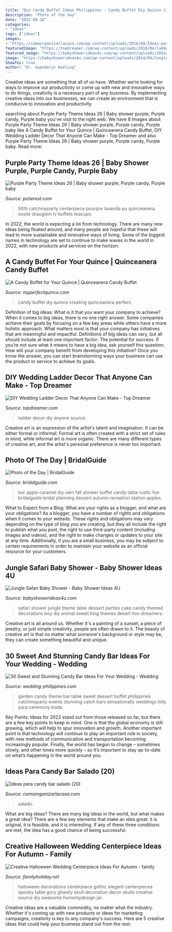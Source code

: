 ```yaml
---
title: "Diy Candy Buffet Ideas Philippines - Candy Buffet Diy Quince Creating Quinceanera Perfect"
description: "Photo of the day"
date: "2022-09-18"
categories:
- "ideas"
tags: ["ideas"]
images:
- "https://comoorganizarlacasa.com/wp-content/uploads/2016/04/Ideas-para-candy-bar-salado-20.jpg"
featuredImage: "https://topdreamer.com/wp-content/uploads/2018/04/ladder-wedding-ideas-2-.jpg"
featured_image: "https://babyshowerideas4u.com/wp-content/uploads/2014/04/Jungle-Safari-Baby-Shower-table-dessert-table.jpg"
image: "https://babyshowerideas4u.com/wp-content/uploads/2014/04/Jungle-Safari-Baby-Shower-table-dessert-table.jpg"
ShowToc: true
author: "Dr. Gwendolyn Keeling"
---
```



Creative ideas are something that all of us have. Whether we’re looking for ways to improve our productivity or come up with new and innovative ways to do things, creativity is a necessary part of any business. By implementing creative ideas into our businesses, we can create an environment that is conducive to innovation and productivity.

	

		
searching about Purple Party Theme Ideas 26 | Baby shower purple, Purple candy, Purple baby you've visit to the right web. We have 8 Images about Purple Party Theme Ideas 26 | Baby shower purple, Purple candy, Purple baby like A Candy Buffet for Your Quince | Quinceanera Candy Buffet, DIY Wedding Ladder Decor That Anyone Can Make - Top Dreamer and also Purple Party Theme Ideas 26 | Baby shower purple, Purple candy, Purple baby. Read more:
		
    
## Purple Party Theme Ideas 26 | Baby Shower Purple, Purple Candy, Purple Baby

<img loading=lazy src="https://i.pinimg.com/736x/40/43/e3/4043e38717ae2e88a7d17eec647a701d.jpg" onerror="this.onerror=null;this.src='https://tse1.mm.bing.net/th?id=OIP.iatqSwGTqKHOf05eAsN4-AHaJQ&amp;pid=15.1';" alt="Purple Party Theme Ideas 26 | Baby shower purple, Purple candy, Purple baby">

_Source: pinterest.com_

>50th catchmyparty centerpiece pourpre lavanda pu quinceanera oosile draugiem lv buffets teacups. 

	

In 2022, the world is expecting a lot from technology. There are many new ideas being floated around, and many people are hopeful that these will lead to more sustainable and innovative ways of living. Some of the biggest names in technology are set to continue to make waves in the world in 2022, with new products and services on the horizon.

    
## A Candy Buffet For Your Quince | Quinceanera Candy Buffet

<img loading=lazy src="https://myperfectquince.com/wp-content/uploads/2013/07/Candy-Buffet.jpg" onerror="this.onerror=null;this.src='https://tse1.mm.bing.net/th?id=OIP.j2zPqcC3FDb1G2LzHtu5jwHaLH&amp;pid=15.1';" alt="A Candy Buffet for Your Quince | Quinceanera Candy Buffet">

_Source: myperfectquince.com_

>candy buffet diy quince creating quinceanera perfect. 

	

Definition of big ideas: What is it that you want your company to achieve?
When it comes to big ideas, there is no one right answer. Some companies achieve their goals by focusing on a few key areas while others have a more holistic approach. What matters most is that your company has initiatives that are meaningful and impactful. Definitions of big ideas can vary, but all should include at least one important factor: The potential for success. 
If you’re not sure what it means to have a big idea, ask yourself this question: How will your company benefit from developing this initiative? Once you know the answer, you can start brainstorming ways your business can use the product or service to achieve its goals.

    
## DIY Wedding Ladder Decor That Anyone Can Make - Top Dreamer

<img loading=lazy src="https://topdreamer.com/wp-content/uploads/2018/04/ladder-wedding-ideas-2-.jpg" onerror="this.onerror=null;this.src='https://tse2.mm.bing.net/th?id=OIP.wwjNoef8kwW9aNEb-vnyQQHaLF&amp;pid=15.1';" alt="DIY Wedding Ladder Decor That Anyone Can Make - Top Dreamer">

_Source: topdreamer.com_

>ladder decor diy anyone source. 

	

Creative art is an expression of the artist's talent and imagination. It can be either formal or informal. Formal art is often created with a strict set of rules in mind, while informal art is more organic. There are many different types of creative art, and the artist's personal preference is never too important.

    
## Photo Of The Day | BridalGuide

<img loading=lazy src="http://www.bridalguide.com/sites/default/files/article-images/PHOTO-OF-THE-DAY/diy-caramel-apple-bar.jpg" onerror="this.onerror=null;this.src='https://tse2.mm.bing.net/th?id=OIP.CZdvRcC8J-Yxs924NOHr_wHaLI&amp;pid=15.1';" alt="Photo of the Day | BridalGuide">

_Source: bridalguide.com_

>bar apple caramel diy own fall shower buffet candy table rustic fun bridalguide bridal planning dessert autumn reception station apples. 

	

What to Expect from a Blog: What are your rights as a blogger, and what are your obligations?
As a blogger, you have a number of rights and obligations when it comes to your website. These rights and obligations may vary depending on the type of blog you are creating, but they all include the right to publish what you post, the right to use third-party content (including images and videos), and the right to make changes or updates to your site at any time. Additionally, if you are a small business, you may be subject to certain requirements in order to maintain your website as an official resource for your customers.

    
## Jungle Safari Baby Shower - Baby Shower Ideas 4U

<img loading=lazy src="https://babyshowerideas4u.com/wp-content/uploads/2014/04/Jungle-Safari-Baby-Shower-table-dessert-table.jpg" onerror="this.onerror=null;this.src='https://tse2.mm.bing.net/th?id=OIP.QxH-VYiW9fA2AIgxRXMHhAHaFh&amp;pid=15.1';" alt="Jungle Safari Baby Shower - Baby Shower Ideas 4U">

_Source: babyshowerideas4u.com_

>safari shower jungle theme table dessert parties cake candy themed decorations boy diy animal sweet king themes desert lion streamers. 

	

Creative art is all around us. Whether it's a painting of a sunset, a piece of jewelry, or just simple creativity, people are often drawn to it. The beauty of creative art is that no matter what someone's background or style may be, they can create something beautiful and unique.

    
## 30 Sweet And Stunning Candy Bar Ideas For Your Wedding - Wedding

<img loading=lazy src="http://www.wedding-philippines.com/wp-content/uploads/2015/09/Wedding-Philippines-30-Sweet-and-Stunning-Candy-Bar-Buffet-Food-Ideas-For-Your-Wedding-6.jpg" onerror="this.onerror=null;this.src='https://tse4.mm.bing.net/th?id=OIP.rQYA4SY0AORiH0qicEzAPQHaLG&amp;pid=15.1';" alt="30 Sweet and Stunning Candy Bar Ideas For Your Wedding - Wedding">

_Source: wedding-philippines.com_

>garden candy theme bar table sweet dessert buffet philippines catchmyparty events stunning catch bars sensationally weddings lolly para ceremony boda. 

	

Key Points:
Ideas for 2022 stand out from those released so far, but there are a few key points to keep in mind. One is that the global economy is still growing, which will help to spur innovation and growth. Another important point is that technology will continue to play an important role in society, with new methods of communication and transportation becoming increasingly popular. Finally, the world has begun to change – sometimes slowly, and other times more quickly – so it’s important to stay up-to-date on what’s happening in the world around you.

    
## Ideas Para Candy Bar Salado (20)

<img loading=lazy src="https://comoorganizarlacasa.com/wp-content/uploads/2016/04/Ideas-para-candy-bar-salado-20.jpg" onerror="this.onerror=null;this.src='https://tse1.mm.bing.net/th?id=OIP.R1X4MkoGEEN6jmgtP_ueAQHaFj&amp;pid=15.1';" alt="Ideas para candy bar salado (20)">

_Source: comoorganizarlacasa.com_

>salado. 

	

What are big ideas?
There are many big ideas in the world, but what makes a great idea? There are a few key elements that make an idea great: it is original, it is feasible, and it is interesting. If any of these three conditions are met, the idea has a good chance of being successful.

    
## Creative Halloween Wedding Centerpiece Ideas For Autumn - Family

<img loading=lazy src="http://www.familyholiday.net/wp-content/uploads/2013/10/Halloween-Wedding-Centerpiece-Ideas-_44.jpg" onerror="this.onerror=null;this.src='https://tse3.mm.bing.net/th?id=OIP.bkeyIEP1PHYJgwqttIODgQHaLH&amp;pid=15.1';" alt="Creative Halloween Wedding Centerpiece Ideas For Autumn - family">

_Source: familyholiday.net_

>halloween decorations centerpiece gothic elegant centerpieces spooky table gory ghastly skull decoration decor skulls creative source diy awesome homemydesign jar. 

	

Creative ideas are a valuable commodity, no matter what the industry. Whether it's coming up with new products or ideas for marketing campaigns, creativity is key to any company's success. Here are 5 creative ideas that could help your business stand out from the rest: 

